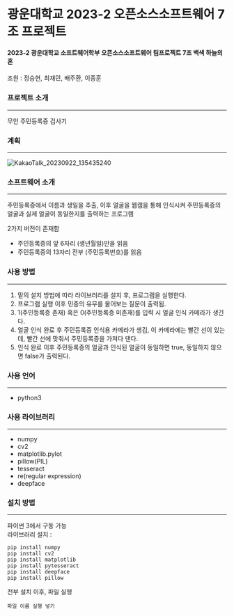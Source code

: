 # 광운대학교 2023-2 오픈소스소프트웨어 7조 프로젝트
#### 2023-2 광운대학교 소프트웨어학부 오픈소스소프트웨어 팀프로젝트 7조 백색 하늘의 혼
조원 : 정승현, 최재민, 배주환, 이종훈

### 프로젝트 소개
-----
무인 주민등록증 검사기

### 계획
-----
![KakaoTalk_20230922_135435240](https://github.com/game-addicted-man/2023KWUOSS7/assets/107955161/6b5c6c12-f346-46f6-ac05-90d049ae7000)

### 소프트웨어 소개
-----
 주민등록증에서 이름과 생일을 추출, 이후 얼굴을 웹캠을 통해 인식시켜 주민등록증의 얼굴과 실제 얼굴이 동일한지를 출력하는 프로그램
   
   2가지 버전이 존재함
* 주민등록증의 앞 6자리 (생년월일)만을 읽음
* 주민등록증의 13자리 전부 (주민등록번호)를 읽음


### 사용 방법
-----
1. 밑의 설치 방법에 따라 라이브러리를 설치 후, 프로그램을 실행한다.  
2. 프로그램 실행 이후 민증의 유무를 물어보는 질문이 출력됨.  
3. 1(주민등록증 존재) 혹은 0(주민등록증 미존재)를 입력 시 얼굴 인식 카메라가 생긴다.
4. 얼굴 인식 완료 후 주민등록증 인식용 카메라가 생김, 이 카메라에는 빨간 선이 있는데, 빨간 선에 맞춰서 주민등록증을 가져다 댄다. 
5. 인식 완료 이후 주민등록증의 얼굴과 인식된 얼굴이 동일하면 true, 동일하지 않으면 false가 출력된다.

### 사용 언어
-----
* python3

### 사용 라이브러리
-----
* numpy
* cv2
* matplotlib.pylot
* pillow(PIL)
* tesseract
* re(regular expression)
* deepface

### 설치 방법
------
파이썬 3에서 구동 가능  
라이브러리 설치 :
```
pip install numpy
pip install cv2
pip install matplotlib
pip install pytesseract
pip install deepface
pip install pillow
```
전부 설치 이후, 파일 실행
```
파일 이름 실행 넣기
```
